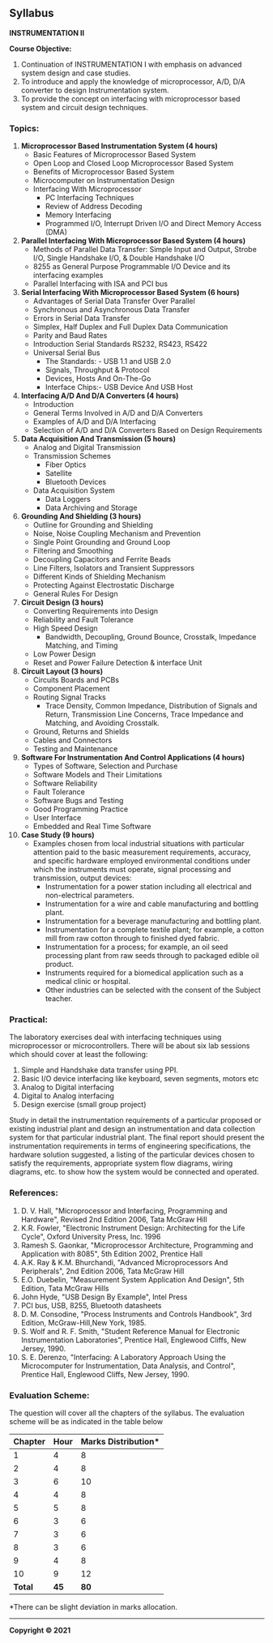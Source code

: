 ## Syllabus

**INSTRUMENTATION II**

**Course Objective:**

1. Continuation of INSTRUMENTATION I with emphasis on advanced system design and case studies.
2. To introduce and apply the knowledge of microprocessor, A/D, D/A converter to design Instrumentation system.
3. To provide the concept on interfacing with microprocessor based system and circuit design techniques.

### Topics:

1. **Microprocessor Based Instrumentation System (4 hours)**
    * Basic Features of Microprocessor Based System
    * Open Loop and Closed Loop Microprocessor Based System
    * Benefits of Microprocessor Based System
    * Microcomputer on Instrumentation Design
    * Interfacing With Microprocessor
        * PC Interfacing Techniques
        * Review of Address Decoding
        * Memory Interfacing
        * Programmed I/O, Interrupt Driven I/O and Direct Memory Access (DMA)
2. **Parallel Interfacing With Microprocessor Based System (4 hours)**
    * Methods of Parallel Data Transfer: Simple Input and Output, Strobe I/O, Single Handshake I/O, & Double Handshake I/O
    * 8255 as General Purpose Programmable I/O Device and its interfacing examples
    * Parallel Interfacing with ISA and PCI bus
3. **Serial Interfacing With Microprocessor Based System (6 hours)**
    * Advantages of Serial Data Transfer Over Parallel
    * Synchronous and Asynchronous Data Transfer
    * Errors in Serial Data Transfer
    * Simplex, Half Duplex and Full Duplex Data Communication
    * Parity and Baud Rates
    * Introduction Serial Standards RS232, RS423, RS422
    * Universal Serial Bus
        * The Standards: - USB 1.1 and USB 2.0
        * Signals, Throughput & Protocol
        * Devices, Hosts And On-The-Go
        * Interface Chips:- USB Device And USB Host
4. **Interfacing A/D And D/A Converters (4 hours)**
    * Introduction
    * General Terms Involved in A/D and D/A Converters
    * Examples of A/D and D/A Interfacing
    * Selection of A/D and D/A Converters Based on Design Requirements
5. **Data Acquisition And Transmission (5 hours)**
    * Analog and Digital Transmission
    * Transmission Schemes
        * Fiber Optics
        * Satellite
        * Bluetooth Devices
    * Data Acquisition System
        * Data Loggers
        * Data Archiving and Storage
6. **Grounding And Shielding (3 hours)**
    * Outline for Grounding and Shielding
    * Noise, Noise Coupling Mechanism and Prevention
    * Single Point Grounding and Ground Loop
    * Filtering and Smoothing
    * Decoupling Capacitors and Ferrite Beads
    * Line Filters, Isolators and Transient Suppressors
    * Different Kinds of Shielding Mechanism
    * Protecting Against Electrostatic Discharge
    * General Rules For Design
7. **Circuit Design (3 hours)**
    * Converting Requirements into Design
    * Reliability and Fault Tolerance
    * High Speed Design
        * Bandwidth, Decoupling, Ground Bounce, Crosstalk, Impedance Matching, and Timing
    * Low Power Design
    * Reset and Power Failure Detection & interface Unit
8. **Circuit Layout (3 hours)**
    * Circuits Boards and PCBs
    * Component Placement
    * Routing Signal Tracks
        * Trace Density, Common Impedance, Distribution of Signals and Return, Transmission Line Concerns, Trace Impedance and Matching, and Avoiding Crosstalk.
    * Ground, Returns and Shields
    * Cables and Connectors
    * Testing and Maintenance
9. **Software For Instrumentation And Control Applications (4 hours)**
    * Types of Software, Selection and Purchase
    * Software Models and Their Limitations
    * Software Reliability
    * Fault Tolerance
    * Software Bugs and Testing
    * Good Programming Practice
    * User Interface
    * Embedded and Real Time Software
10. **Case Study (9 hours)**
    * Examples chosen from local industrial situations with particular attention paid to the basic measurement requirements, accuracy, and specific hardware employed environmental conditions under which the instruments must operate, signal processing and transmission, output devices:
        * Instrumentation for a power station including all electrical and non-electrical parameters.
        * Instrumentation for a wire and cable manufacturing and bottling plant.
        * Instrumentation for a beverage manufacturing and bottling plant.
        * Instrumentation for a complete textile plant; for example, a cotton mill from raw cotton through to finished dyed fabric.
        * Instrumentation for a process; for example, an oil seed processing plant from raw seeds through to packaged edible oil product.
        * Instruments required for a biomedical application such as a medical clinic or hospital.
        * Other industries can be selected with the consent of the Subject teacher.

### Practical:

The laboratory exercises deal with interfacing techniques using microprocessor or microcontrollers. There will be about six lab sessions which should cover at least the following:

1. Simple and Handshake data transfer using PPI.
2. Basic I/O device interfacing like keyboard, seven segments, motors etc
3. Analog to Digital interfacing
4. Digital to Analog interfacing
5. Design exercise (small group project)

Study in detail the instrumentation requirements of a particular proposed or existing industrial plant and design an instrumentation and data collection system for that particular industrial plant. The final report should present the instrumentation requirements in terms of engineering specifications, the hardware solution suggested, a listing of the particular devices chosen to satisfy the requirements, appropriate system flow diagrams, wiring diagrams, etc. to show how the system would be connected and operated.

### References:

1. D. V. Hall, "Microprocessor and Interfacing, Programming and Hardware", Revised 2nd Edition 2006, Tata McGraw Hill
2. K.R. Fowler, "Electronic Instrument Design: Architecting for the Life Cycle", Oxford University Press, Inc. 1996
3. Ramesh S. Gaonkar, "Microprocessor Architecture, Programming and Application with 8085", 5th Edition 2002, Prentice Hall
4. A.K. Ray & K.M. Bhurchandi, "Advanced Microprocessors And Peripherals", 2nd Edition 2006, Tata McGraw Hill
5. E.O. Duebelin, "Measurement System Application And Design", 5th Edition, Tata McGraw Hills
6. John Hyde, "USB Design By Example", Intel Press
7. PCI bus, USB, 8255, Bluetooth datasheets
8. D. M. Consodine, "Process Instruments and Controls Handbook", 3rd Edition, McGraw-Hill,New York, 1985.
9. S. Wolf and R. F. Smith, "Student Reference Manual for Electronic Instrumentation Laboratories", Prentice Hall, Englewood Cliffs, New Jersey, 1990.
10. S. E. Derenzo, "Interfacing: A Laboratory Approach Using the Microcomputer for Instrumentation, Data Analysis, and Control", Prentice Hall, Englewood Cliffs, New Jersey, 1990.

### Evaluation Scheme:

The question will cover all the chapters of the syllabus. The evaluation scheme will be as indicated in the table below

| Chapter | Hour | Marks Distribution* |
|---|---|---|
| 1 | 4 | 8 |
| 2 | 4 | 8 |
| 3 | 6 | 10 |
| 4 | 4 | 8 |
| 5 | 5 | 8 |
| 6 | 3 | 6 |
| 7 | 3 | 6 |
| 8 | 3 | 6 |
| 9 | 4 | 8 |
| 10 | 9 | 12 |
| **Total** | **45** | **80** |

*There can be slight deviation in marks allocation.

***

**Copyright &copy; 2021** 
